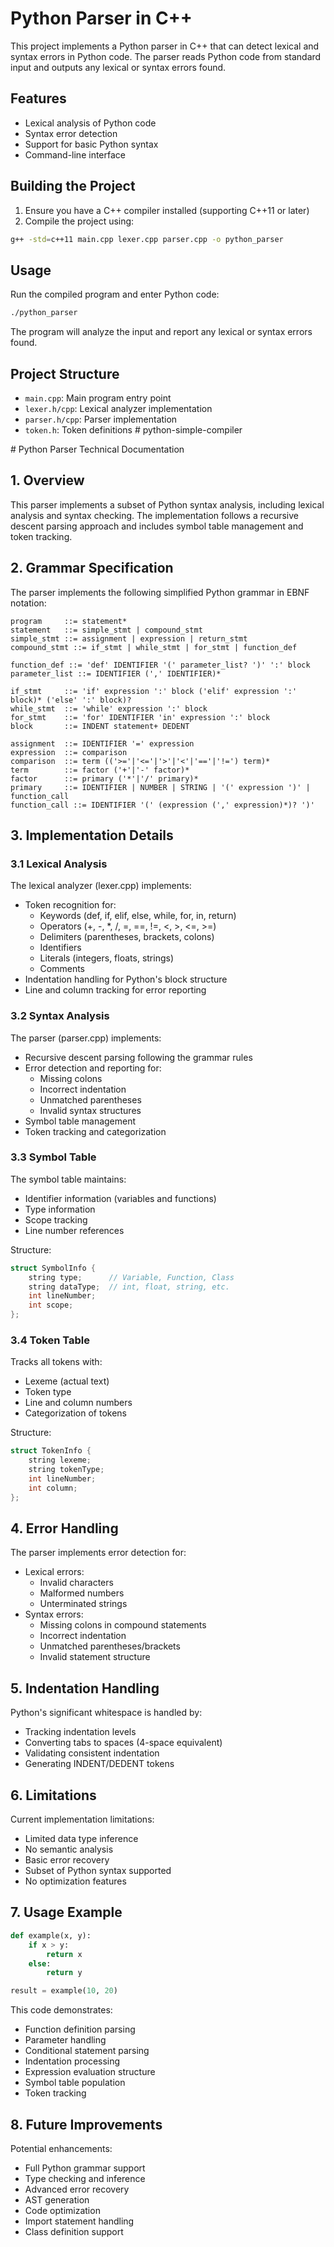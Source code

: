 # Python Parser in C++

This project implements a Python parser in C++ that can detect lexical and syntax errors in Python code. The parser reads Python code from standard input and outputs any lexical or syntax errors found.

## Features
- Lexical analysis of Python code
- Syntax error detection
- Support for basic Python syntax
- Command-line interface

## Building the Project
1. Ensure you have a C++ compiler installed (supporting C++11 or later)
2. Compile the project using:
```bash
g++ -std=c++11 main.cpp lexer.cpp parser.cpp -o python_parser
```

## Usage
Run the compiled program and enter Python code:
```bash
./python_parser
```
The program will analyze the input and report any lexical or syntax errors found.

## Project Structure
- `main.cpp`: Main program entry point
- `lexer.h/cpp`: Lexical analyzer implementation
- `parser.h/cpp`: Parser implementation
- `token.h`: Token definitions #   p y t h o n - s i m p l e - c o m p i l e r 

 # Python Parser Technical Documentation

## 1. Overview
This parser implements a subset of Python syntax analysis, including lexical analysis and syntax checking. The implementation follows a recursive descent parsing approach and includes symbol table management and token tracking.

## 2. Grammar Specification
The parser implements the following simplified Python grammar in EBNF notation:

```ebnf
program     ::= statement*
statement   ::= simple_stmt | compound_stmt
simple_stmt ::= assignment | expression | return_stmt
compound_stmt ::= if_stmt | while_stmt | for_stmt | function_def

function_def ::= 'def' IDENTIFIER '(' parameter_list? ')' ':' block
parameter_list ::= IDENTIFIER (',' IDENTIFIER)*

if_stmt     ::= 'if' expression ':' block ('elif' expression ':' block)* ('else' ':' block)?
while_stmt  ::= 'while' expression ':' block
for_stmt    ::= 'for' IDENTIFIER 'in' expression ':' block
block       ::= INDENT statement+ DEDENT

assignment  ::= IDENTIFIER '=' expression
expression  ::= comparison
comparison  ::= term (('>='|'<='|'>'|'<'|'=='|'!=') term)*
term        ::= factor ('+'|'-' factor)*
factor      ::= primary ('*'|'/' primary)*
primary     ::= IDENTIFIER | NUMBER | STRING | '(' expression ')' | function_call
function_call ::= IDENTIFIER '(' (expression (',' expression)*)? ')'
```

## 3. Implementation Details

### 3.1 Lexical Analysis
The lexical analyzer (lexer.cpp) implements:
- Token recognition for:
  - Keywords (def, if, elif, else, while, for, in, return)
  - Operators (+, -, *, /, =, ==, !=, <, >, <=, >=)
  - Delimiters (parentheses, brackets, colons)
  - Identifiers
  - Literals (integers, floats, strings)
  - Comments
- Indentation handling for Python's block structure
- Line and column tracking for error reporting

### 3.2 Syntax Analysis
The parser (parser.cpp) implements:
- Recursive descent parsing following the grammar rules
- Error detection and reporting for:
  - Missing colons
  - Incorrect indentation
  - Unmatched parentheses
  - Invalid syntax structures
- Symbol table management
- Token tracking and categorization

### 3.3 Symbol Table
The symbol table maintains:
- Identifier information (variables and functions)
- Type information
- Scope tracking
- Line number references

Structure:
```cpp
struct SymbolInfo {
    string type;      // Variable, Function, Class
    string dataType;  // int, float, string, etc.
    int lineNumber;
    int scope;
};
```

### 3.4 Token Table
Tracks all tokens with:
- Lexeme (actual text)
- Token type
- Line and column numbers
- Categorization of tokens

Structure:
```cpp
struct TokenInfo {
    string lexeme;
    string tokenType;
    int lineNumber;
    int column;
};
```

## 4. Error Handling
The parser implements error detection for:
- Lexical errors:
  - Invalid characters
  - Malformed numbers
  - Unterminated strings
- Syntax errors:
  - Missing colons in compound statements
  - Incorrect indentation
  - Unmatched parentheses/brackets
  - Invalid statement structure

## 5. Indentation Handling
Python's significant whitespace is handled by:
- Tracking indentation levels
- Converting tabs to spaces (4-space equivalent)
- Validating consistent indentation
- Generating INDENT/DEDENT tokens

## 6. Limitations
Current implementation limitations:
- Limited data type inference
- No semantic analysis
- Basic error recovery
- Subset of Python syntax supported
- No optimization features

## 7. Usage Example
```python
def example(x, y):
    if x > y:
        return x
    else:
        return y

result = example(10, 20)
```

This code demonstrates:
- Function definition parsing
- Parameter handling
- Conditional statement parsing
- Indentation processing
- Expression evaluation structure
- Symbol table population
- Token tracking

## 8. Future Improvements
Potential enhancements:
- Full Python grammar support
- Type checking and inference
- Advanced error recovery
- AST generation
- Code optimization
- Import statement handling
- Class definition support 
